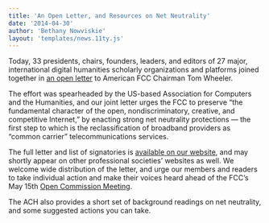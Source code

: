 ```yaml
---
title: 'An Open Letter, and Resources on Net Neutrality'
date: '2014-04-30'
author: 'Bethany Nowviskie'
layout: 'templates/news.11ty.js'
---
```

Today, 33 presidents, chairs, founders, leaders, and editors of 27 major, international digital humanities scholarly organizations and platforms joined together in [an open letter](/news/2014/04/open-letter-on-net-neutrality/) to American FCC Chairman Tom Wheeler.

The effort was spearheaded by the US-based Association for Computers and the Humanities, and our joint letter urges the FCC to preserve “the fundamental character of the open, nondiscriminatory, creative, and competitive Internet,” by enacting strong net neutrality protections — the first step to which is the reclassification of broadband providers as “common carrier” telecommunications services.

The full letter and list of signatories is [available on our website](/news/2014/04/open-letter-on-net-neutrality/), and may shortly appear on other professional societies’ websites as well. We welcome wide distribution of the letter, and urge our members and readers to take individual action and make their voices heard ahead of the FCC’s May 15th [Open Commission Meeting](http://www.fcc.gov/events/open-commission-meeting-may-2014).

The ACH also provides a short set of background readings on net neutrality, and some suggested actions you can take.

